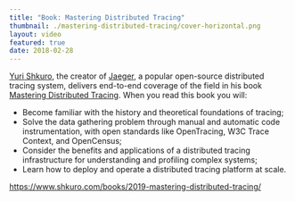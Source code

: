```yaml
---
title: "Book: Mastering Distributed Tracing"
thumbnail: ./mastering-distributed-tracing/cover-horizontal.png
layout: video
featured: true
date: 2018-02-28
---
```


[Yuri Shkuro](https://shkuro.com), the creator of [Jaeger](https://jaegertracing.io), a popular open-source distributed tracing system, delivers end-to-end coverage of the field in his book [Mastering Distributed Tracing](https://www.shkuro.com/books/2019-mastering-distributed-tracing/). When you read this book you will:

* Become familiar with the history and theoretical foundations of tracing;
* Solve the data gathering problem through manual and automatic code instrumentation, with open standards like OpenTracing, W3C Trace Context, and OpenCensus;
* Consider the benefits and applications of a distributed tracing infrastructure for understanding and profiling complex systems;
* Learn how to deploy and operate a distributed tracing platform at scale.

https://www.shkuro.com/books/2019-mastering-distributed-tracing/

